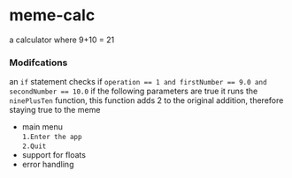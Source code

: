 # meme-calc
a calculator where 9+10 = 21

  ### Modifcations
  an `if` statement checks if `operation == 1 and firstNumber == 9.0 and secondNumber == 10.0`
  if the following parameters are true it runs the `ninePlusTen` function, this function adds 2 to the original addition, therefore staying true to the meme

  - main menu  
  `1.Enter the app`  
  `2.Quit`  
  - support for floats
  - error handling
  

 
